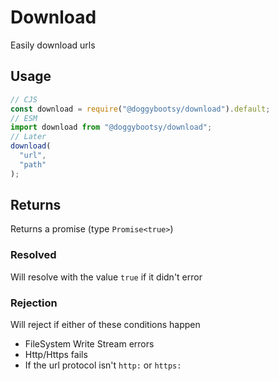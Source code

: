 # Download

Easily download urls

## Usage

```js
// CJS
const download = require("@doggybootsy/download").default;
// ESM
import download from "@doggybootsy/download";
// Later
download(
  "url",
  "path"
);
```

## Returns

Returns a promise (type `Promise<true>`)

### Resolved

Will resolve with the value `true` if it didn't error

### Rejection

Will reject if either of these conditions happen
* FileSystem Write Stream errors
* Http/Https fails
* If the url protocol isn't `http:` or `https:`

